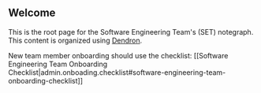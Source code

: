 ## Welcome

This is the root page for the Software Engineering Team's (SET) notegraph. This content is organized using [Dendron](https://www.dendron.so/).

New team member onboarding should use the checklist: [[Software Engineering Team Onboarding Checklist|admin.onboading.checklist#software-engineering-team-onboarding-checklist]]